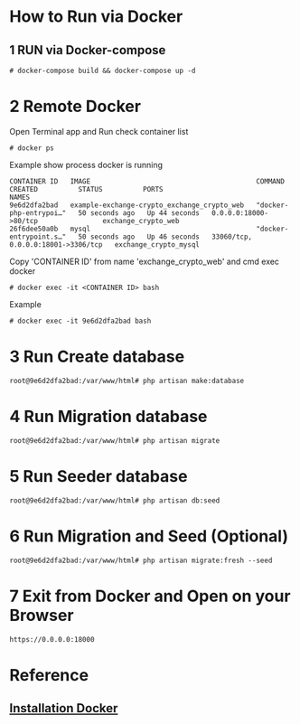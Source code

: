 # How to Run via Docker
## 1 RUN via Docker-compose
    # docker-compose build && docker-compose up -d
# 2 Remote Docker
Open Terminal app and Run check container list 

    # docker ps

Example show process docker is running

    CONTAINER ID   IMAGE                                         COMMAND                  CREATED          STATUS          PORTS                                NAMES
    9e6d2dfa2bad   example-exchange-crypto_exchange_crypto_web   "docker-php-entrypoi…"   50 seconds ago   Up 44 seconds   0.0.0.0:18000->80/tcp                exchange_crypto_web
    26f6dee50a0b   mysql                                         "docker-entrypoint.s…"   50 seconds ago   Up 46 seconds   33060/tcp, 0.0.0.0:18001->3306/tcp   exchange_crypto_mysql

Copy 'CONTAINER ID' from name 'exchange_crypto_web' and cmd exec docker

    # docker exec -it <CONTAINER ID> bash

Example 

    # docker exec -it 9e6d2dfa2bad bash

# 3 Run Create database
    root@9e6d2dfa2bad:/var/www/html# php artisan make:database
# 4 Run Migration database
    root@9e6d2dfa2bad:/var/www/html# php artisan migrate
# 5 Run Seeder database
    root@9e6d2dfa2bad:/var/www/html# php artisan db:seed
# 6 Run Migration and Seed (Optional)
    root@9e6d2dfa2bad:/var/www/html# php artisan migrate:fresh --seed
# 7 Exit from Docker and Open on your Browser
    https://0.0.0.0:18000

# Reference
## [Installation Docker](https://docs.docker.com/engine/install/)
